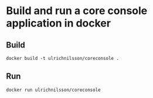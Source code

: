 # Build and run a core console application in docker

## Build

`docker build -t ulrichnilsson/coreconsole .`

## Run

`docker run ulrichnilsson/coreconsole`
